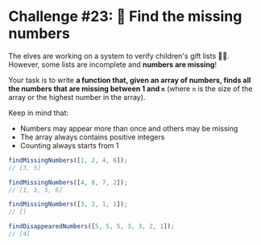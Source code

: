 # Challenge #23: 🔢 Find the missing numbers

The elves are working on a system to verify children's gift lists 👧👦. However, some lists are incomplete and **numbers are missing**!

Your task is to write **a function that, given an array of numbers, finds all the numbers that are missing between 1 and `n`** (where `n` is the size of the array or the highest number in the array).

Keep in mind that:

- Numbers may appear more than once and others may be missing
- The array always contains positive integers
- Counting always starts from 1

```javascript
findMissingNumbers([1, 2, 4, 6]);
// [3, 5]

findMissingNumbers([4, 8, 7, 2]);
// [1, 3, 5, 6]

findMissingNumbers([3, 2, 1, 1]);
// []

findDisappearedNumbers([5, 5, 5, 3, 3, 2, 1]);
// [4]
```
